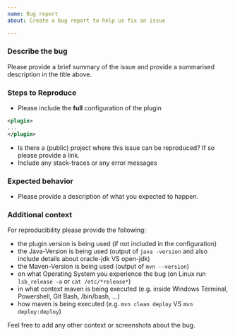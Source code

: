 ```yaml
---
name: Bug report
about: Create a bug report to help us fix an issue

---
```


### Describe the bug
Please provide a brief summary of the issue and provide a summarised description in the title above.

### Steps to Reproduce
- Please include the **full** configuration of the plugin

```xml
<plugin>
...
</plugin>
```

- Is there a (public) project where this issue can be reproduced? If so please provide a link.
- Include any stack-traces or any error messages

### Expected behavior
- Please provide a description of what you expected to happen.

### Additional context
For reproducibility please provide the following:

- the plugin version is being used (if not included in the configuration)
- the Java-Version is being used (output of ``java -version`` and also include details about oracle-jdk VS open-jdk)
- the Maven-Version is being used (output of ``mvn --version``)
- on what Operating System you experience the bug (on Linux run ``lsb_release -a`` or ``cat /etc/*release*``)
- in what context maven is being executed (e.g. inside Windows Terminal, Powershell, Git Bash, /bin/bash, ...)
- how maven is being executed (e.g. ``mvn clean deploy`` VS ``mvn deploy:deploy``)

Feel free to add any other context or screenshots about the bug.
